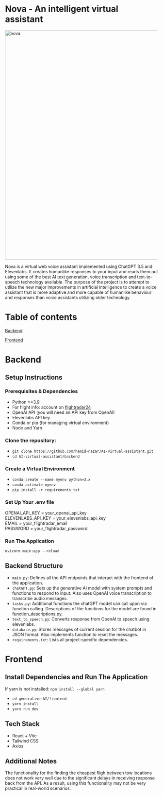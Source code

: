 # Nova - An intelligent virtual assistant 

<img width="755" alt="nova" src="https://github.com/hamid-nazar/Nova-AI-virtual-assistant/assets/89256888/5d7862c6-d170-44b8-a976-b1ae59cd6cda">

  Nova is a virtual web voice assistant implemented using ChatGPT 3.5 and Elevenlabs. It creates humanlike responses to your input and reads them out using some of the best AI text generation, voice transcription and text-to-speech technology available. The purpose of the project is to attempt to utilize the new major improvements in artificial intelligence to create a voice assistant that is more adaptive and more capable of humanlike behaviour and responses than voice assistants utilizing older technology. 

# Table of contents

  [Backend](#backend)

  [Frontend](#frontend)

# Backend
## Setup Instructions
### Prerequisites & Dependencies

  - Python >=3.9 
  - For flight info: account on [flightradar24](https://www.flightradar24.com)
  - OpenAI API (you will need an API key from OpenAI) 
  - Elevenlabs API key 
  - Conda or pip (for managing virtual environment) 
  - Node and Yarn 

### Clone the repository:

  - `git clone https://github.com/hamid-nazar/AI-virtual-assistant.git` 
  - `cd AI-virtual-assistant/backend`

### Create a Virtual Environment

  - `conda create --name myenv python=3.x` 
  - `conda activate myenv` 
  - `pip install -r requirements.txt`

### Set Up Your .env file
    
  OPENAI_API_KEY = your_openai_api_key \
  ELEVENLABS_API_KEY = your_elevenlabs_api_key \
  EMAIL = your_flightradar_email \
  PASSWORD = your_flightradar_password 

### Run The Application

    uvicorn main:app --reload

## Backend Structure

  - `main.py`: Defines all the API endpoints that interact with the frontend of the application. 
  - `chatGPT.py`: Sets up the generative AI model with system prompts and functions to respond to input. Also uses OpenAI voice transcription to transcribe audio messages. 
  - `tasks.py`: Additional functions the chatGPT model can call upon via function calling. Descriptions of the functions for the model are found in function_descriptions.py. 
  - `text_to_speech.py`: Converts response from OpenAI to speech using elevenlabs. 
  - `database.py`: Stores messages of current session for the chatbot in JSON format. Also implements function to reset the messages. 
  - `requirements.txt`: Lists all project-specific dependencies.

# Frontend
## Install Dependencies and Run The Application

  If yarn is not installed: `npm install --global yarn`

  - `cd generative-AI/frontend` 
  - `yarn install` 
  - `yarn run dev`

## Tech Stack

  - React + Vite 
  - Tailwind CSS 
  - Axios 

## Additional Notes
The functionality for the finding the cheapest fligh between tow locations does not work very well due to the significant delays in receiving response back from the API. As a result, using this functionality may not be very practical in real-world scenarios.
